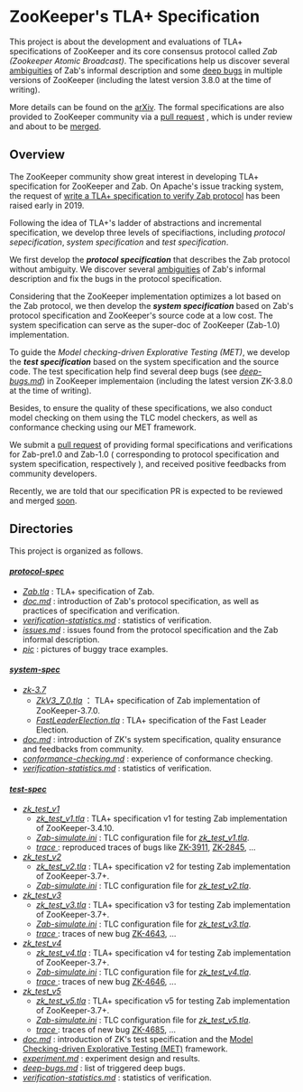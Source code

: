# ZooKeeper's TLA+ Specification

This project is about the development and evaluations of TLA+ specifications of ZooKeeper and its core consensus protocol called *Zab (Zookeeper Atomic Broadcast)*. The specifications help us discover several [ambiguities](protocol-spec/issues.md) of Zab's informal description and some [deep bugs](test-spec/deep-bugs.md) in multiple versions of ZooKeeper (including the latest version 3.8.0 at the time of writing). 

More details can be found on the [arXiv](https://arxiv.org/pdf/2302.02703.pdf). The formal specifications are also provided to ZooKeeper community via a [pull request](https://github.com/apache/zookeeper/pull/1690) , which is under review and about to be [merged](https://lists.apache.org/thread/x622jkntmj81tg44n5lo4lvpx0b000d7). 



## Overview

The ZooKeeper community show great interest in developing TLA+ specification for ZooKeeper and Zab. On Apache's issue tracking system, the request of [write a TLA+ specification to verify Zab protocol](https://issues.apache.org/jira/browse/ZOOKEEPER-3615) has been raised early in 2019. 

Following the idea of TLA+'s ladder of abstractions and incremental specification, we develop three levels of specifiactions, including *protocol sepecification*, *system specification* and *test specification*.

We first develop the ***protocol specification*** that describes the Zab protocol without ambiguity. We discover several [ambiguities](protocol-spec/issues.md) of Zab's informal description and fix the bugs in the protocol specification.

Considering that the ZooKeeper implementation optimizes a lot based on the Zab protocol, we then develop the ***system specification*** based on Zab's protocol specification and ZooKeeper's source code at a low cost. The system specification can serve as the super-doc of ZooKeeper (Zab-1.0) implementation.

To guide the *Model checking-driven Explorative Testing (MET)*, we develop the ***test specification*** based on the system specification and the source code. The test specification help find several deep bugs (see *[deep-bugs.md](test-spec/deep-bugs.md)*) in ZooKeeper implementaion (including the latest version ZK-3.8.0 at the time of writing). 

Besides, to ensure the quality of these specifications, we also conduct model checking on them using the TLC model checkers, as well as conformance checking using our MET framework. 

We submit a [pull request](https://github.com/apache/zookeeper/pull/1690) of providing formal specifications and verifications for Zab-pre1.0 and Zab-1.0 ( corresponding to protocol specification and system specification, respectively ), and received positive feedbacks from community developers.

Recently, we are told that our specification PR is expected to be reviewed and merged [soon](https://lists.apache.org/thread/x622jkntmj81tg44n5lo4lvpx0b000d7). 



## Directories

This project is organized as follows.

#### *[protocol-spec](protocol-spec)*

* *[Zab.tla](protocol-spec/Zab.tla)* : TLA+ specification of Zab.
* *[doc.md](protocol-spec/doc.md)* : introduction of Zab's protocol specification, as well as practices of specification and verification. 
* *[verification-statistics.md](protocol-spec/verification-statistics.md)* : statistics of verification.
* [*issues.md*](protocol-spec/issues.md) : issues found from  the protocol specification and the Zab informal description. 
* *[pic](protocol-spec/pic)* : pictures of buggy trace examples.

#### *[system-spec](system-spec)*

* *[zk-3.7](system-spec/zk-3.7)*
  * *[ZkV3_7_0.tla](system-spec/zk-3.7/ZkV3_7_0.tla)* ： TLA+ specification of Zab implementation of ZooKeeper-3.7.0.
  * *[FastLeaderElection.tla](system-spec/zk-3.7/FastLeaderElection.tla)* :  TLA+ specification of the Fast Leader Election.
* *[doc.md](system-spec/doc.md)* : introduction of ZK's system specification, quality ensurance and feedbacks from community.
* *[conformance-checking.md](system-spec/conformance-checking.md)* : experience of conformance checking. 
* *[verification-statistics.md](system-spec/verification-statistics.md)* : statistics of verification.

#### *[test-spec](test-spec)*

* *[zk_test_v1](test-spec/zk_test_v1)*
  * *[zk_test_v1.tla](test-spec/zk_test_v1/zk_test_v1.tla)* : TLA+ specification v1 for testing Zab implementation of ZooKeeper-3.4.10.
  * *[Zab-simulate.ini](test-spec/zk_test_v1/Zab-simulate.ini)* : TLC configuration file for *[zk_test_v1.tla](test-spec/zk_test_v1/zk_test_v1.tla)*.
  * *[trace ](test-spec/zk_test_v1/trace)*: reproduced traces of bugs like [ZK-3911](https://issues.apache.org/jira/browse/ZOOKEEPER-3911), [ZK-2845](https://issues.apache.org/jira/browse/ZOOKEEPER-2845), ...
* *[zk_test_v2](test-spec/zk_test_v2)*
  * *[zk_test_v2.tla](test-spec/zk_test_v2/zk_test_v2.tla)* : TLA+ specification v2 for testing Zab implementation of ZooKeeper-3.7+.
  * *[Zab-simulate.ini](test-spec/zk_test_v2/Zab-simulate.ini)* : TLC configuration file for *[zk_test_v2.tla](test-spec/zk_test_v2/zk_test_v2.tla)*.
* *[zk_test_v3](test-spec/zk_test_v3)*
  * *[zk_test_v3.tla](test-spec/zk_test_v3/zk_test_v3.tla)* : TLA+ specification v3 for testing Zab implementation of ZooKeeper-3.7+.
  * *[Zab-simulate.ini](test-spec/zk_test_v3/Zab-simulate.ini)* : TLC configuration file for *[zk_test_v3.tla](test-spec/zk_test_v3/zk_test_v3.tla)*.
  * *[trace ](test-spec/zk_test_v3/trace)*: traces of new bug [ZK-4643](https://issues.apache.org/jira/browse/ZOOKEEPER-4643), ...
* *[zk_test_v4](test-spec/zk_test_v4)*
  * *[zk_test_v4.tla](test-spec/zk_test_v4/zk_test_v4.tla)* : TLA+ specification v4 for testing Zab implementation of ZooKeeper-3.7+.
  * *[Zab-simulate.ini](test-spec/zk_test_v4/Zab-simulate.ini)* : TLC configuration file for *[zk_test_v4.tla](test-spec/zk_test_v4/zk_test_v4.tla)*.
  * *[trace ](test-spec/zk_test_v4/trace)*: traces of new bug [ZK-4646](https://issues.apache.org/jira/browse/ZOOKEEPER-4646), ...
* *[zk_test_v5](test-spec/zk_test_v5)*
  * *[zk_test_v5.tla](test-spec/zk_test_v5/zk_test_v5.tla)* : TLA+ specification v5 for testing Zab implementation of ZooKeeper-3.7+.
  * *[Zab-simulate.ini](test-spec/zk_test_v5/Zab-simulate.ini)* : TLC configuration file for *[zk_test_v5.tla](test-spec/zk_test_v5/zk_test_v5.tla)*.
  * *[trace ](test-spec/zk_test_v5/trace)*: traces of new bug [ZK-4685](https://issues.apache.org/jira/browse/ZOOKEEPER-4685), ...
* *[doc.md](test-spec/doc.md)* : introduction of ZK's test specification and the [Model Checking-driven Explorative Testing (MET)](https://github.com/Lingzhi-Ouyang/MET) framework. 
* *[experiment.md](test-spec/experiment.md)* : experiment design and results.
* *[deep-bugs.md](test-spec/deep-bugs.md)* : list of triggered deep bugs.
* *[verification-statistics.md](test-spec/verification-statistics.md)* : statistics of verification.